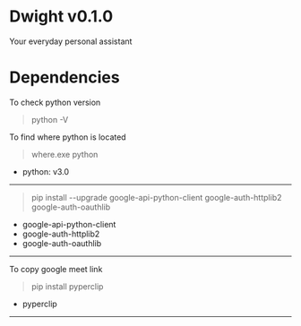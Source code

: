 # Dwight v0.1.0

Your everyday personal assistant

# Dependencies

To check python version
>python -V

To find where python is located

>where.exe python

- python: v3.0

---

>pip install --upgrade google-api-python-client google-auth-httplib2 google-auth-oauthlib

- google-api-python-client
- google-auth-httplib2
- google-auth-oauthlib

---

To copy google meet link
> pip install pyperclip
- pyperclip

---
